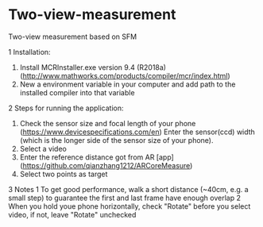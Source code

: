 # Two-view-measurement
Two-view measurement based on SFM

1 Installation:
1) Install MCRInstaller.exe version 9.4 (R2018a)(http://www.mathworks.com/products/compiler/mcr/index.html)
2) New a environment variable in your computer and add path to the installed compiler into that variable

2 Steps for running the application:
1) Check the sensor size and focal length of your phone (https://www.devicespecifications.com/en) 
Enter the sensor(ccd) width (which is the longer side of the sensor size of your phone).
2) Select a video
2) Enter the reference distance got from AR [app] (https://github.com/qianzhang1212/ARCoreMeasure)
3) Select two points as target

3 Notes
1 To get good performance, walk a short distance (~40cm, e.g. a small step) to guarantee the first and last frame have enough overlap
2 When you hold youe phone horizontally, check "Rotate" before you select video, if not, leave "Rotate" unchecked
